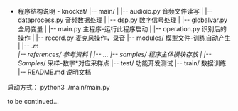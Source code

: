 - 程序结构说明 -
knockat/
|-- main/
|   |-- audioio.py          音频文件读写
|   |-- dataprocess.py      音频数据处理
|   |-- dsp.py              数字信号处理
|   |-- globalvar.py        全局变量
|   |-- main.py             主程序-运行此程序启动
|   |-- operation.py        识别后的操作
|   |-- record.py           麦克风操作，录音
|-- modules/                模型文件-训练自动产生
|   |-- *.m                
|-- references/             参考资料
|   |-- ...
|-- samples/                程序主体模块存放
|   |-- Samples*/           采样-数字*对应采样点
|-- test/                   功能开发测试
|-- train/                  数据训练
|-- README.md               说明文档

启动方式：
python3 ./main/main.py

to be continued...